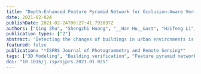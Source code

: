 ```yaml
---
title: "Depth-Enhanced Feature Pyramid Network for Occlusion-Aware Verification of Buildings from Oblique Images"
date: 2021-02-024
publishDate: 2021-02-24T06:27:41.793037Z
authors: ["Qing Zhu", "Shengzhi Huang", "__Han Hu__&ast", "Haifeng Li", "Min Chen", "Ruofei Zhong"]
publication_types: ["2"]
abstract: "Detecting the changes of buildings in urban environments is essential. Existing methods that use only nadir images suffer from severe problems of ambiguous features and occlusions between buildings and other regions. Furthermore, buildings in urban environments vary significantly in scale, which leads to performance issues when using single-scale features. To solve these issues, this paper proposes a fused feature pyramid network, which utilizes both color and depth data for the 3D verification of existing buildings 2D footprints from oblique images. First, the color data of oblique images are enriched with the depth information rendered from 3D mesh models. Second, multiscale features are fused in the feature pyramid network to convolve both the color and depth data. Finally, multi-view information from both the nadir and oblique images is used in a robust voting procedure to label changes in existing buildings. Experimental evaluations using both the ISPRS benchmark datasets and Shenzhen datasets reveal that the proposed method outperforms the ResNet and EfficientNet networks by 5% and 2%, respectively, in terms of recall rate and precision. We demonstrate that the proposed method can successfully detect all changed buildings; therefore, only those marked as changed need to be manually checked during the pipeline updating procedure; this significantly reduces the manual quality control requirements. Moreover, ablation studies indicate that using depth data, feature pyramid modules, and multi-view voting strategies can lead to clear and progressive improvements."
featured: false
publication: "*ISPRS Journal of Photogrammetry and Remote Sensing*"
tags: ["3D Modeling", "Building verification", "Feature pyramid network", "Oblique images"]
doi: "10.1016/j.isprsjprs.2021.01.025"
---
```


